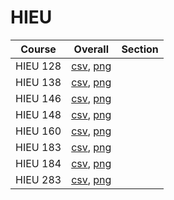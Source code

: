 # HIEU

| Course | Overall | Section |
| ------ | ------- | ------- |
| HIEU 128 | [csv](https://github.com/UCSD-Historical-Enrollment-Data/2025Spring/blob/main/overall/HIEU%20128.csv), [png](https://raw.githubusercontent.com/UCSD-Historical-Enrollment-Data/2025Spring/main/plot_overall/HIEU%20128.png) |  |
| HIEU 138 | [csv](https://github.com/UCSD-Historical-Enrollment-Data/2025Spring/blob/main/overall/HIEU%20138.csv), [png](https://raw.githubusercontent.com/UCSD-Historical-Enrollment-Data/2025Spring/main/plot_overall/HIEU%20138.png) |  |
| HIEU 146 | [csv](https://github.com/UCSD-Historical-Enrollment-Data/2025Spring/blob/main/overall/HIEU%20146.csv), [png](https://raw.githubusercontent.com/UCSD-Historical-Enrollment-Data/2025Spring/main/plot_overall/HIEU%20146.png) |  |
| HIEU 148 | [csv](https://github.com/UCSD-Historical-Enrollment-Data/2025Spring/blob/main/overall/HIEU%20148.csv), [png](https://raw.githubusercontent.com/UCSD-Historical-Enrollment-Data/2025Spring/main/plot_overall/HIEU%20148.png) |  |
| HIEU 160 | [csv](https://github.com/UCSD-Historical-Enrollment-Data/2025Spring/blob/main/overall/HIEU%20160.csv), [png](https://raw.githubusercontent.com/UCSD-Historical-Enrollment-Data/2025Spring/main/plot_overall/HIEU%20160.png) |  |
| HIEU 183 | [csv](https://github.com/UCSD-Historical-Enrollment-Data/2025Spring/blob/main/overall/HIEU%20183.csv), [png](https://raw.githubusercontent.com/UCSD-Historical-Enrollment-Data/2025Spring/main/plot_overall/HIEU%20183.png) |  |
| HIEU 184 | [csv](https://github.com/UCSD-Historical-Enrollment-Data/2025Spring/blob/main/overall/HIEU%20184.csv), [png](https://raw.githubusercontent.com/UCSD-Historical-Enrollment-Data/2025Spring/main/plot_overall/HIEU%20184.png) |  |
| HIEU 283 | [csv](https://github.com/UCSD-Historical-Enrollment-Data/2025Spring/blob/main/overall/HIEU%20283.csv), [png](https://raw.githubusercontent.com/UCSD-Historical-Enrollment-Data/2025Spring/main/plot_overall/HIEU%20283.png) |  |
